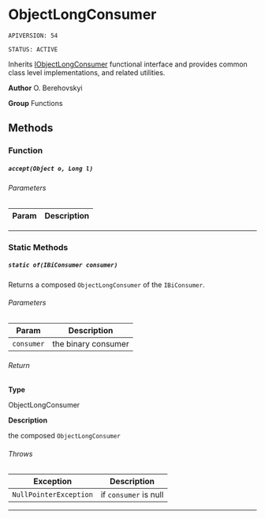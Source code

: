 # ObjectLongConsumer

`APIVERSION: 54`

`STATUS: ACTIVE`

Inherits [IObjectLongConsumer](/docs/Functional-Interfaces/IObjectLongConsumer.md) functional interface and provides common class level implementations, and related utilities.


**Author** O. Berehovskyi


**Group** Functions

## Methods
### Function
##### `accept(Object o, Long l)`
###### Parameters
|Param|Description|
|---|---|

---
### Static Methods
##### `static of(IBiConsumer consumer)`

Returns a composed `ObjectLongConsumer` of the `IBiConsumer`.

###### Parameters
|Param|Description|
|---|---|
|`consumer`|the binary consumer|

###### Return

**Type**

ObjectLongConsumer

**Description**

the composed `ObjectLongConsumer`

###### Throws
|Exception|Description|
|---|---|
|`NullPointerException`|if `consumer` is null|

---
